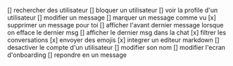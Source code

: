 [] rechercher des utilisateur
[] bloquer un utilisateur
[] voir la profile d'un utilisateur
[] modifier un message
[] marquer un message comme vu
[x] supprimer un message pour toi 
[] afficher l'avant dernier message lorsque on efface le dernier msg
[] afficher le dernier msg dans la chat 
[x] filtrer les conversations
[x] envoyer des emojis
[x] integrer un editeur markdown
[] desactiver le compte d'un utilisateur
[] modifier son nom
[] modifier l'ecran d'onboarding
[] repondre en un message 